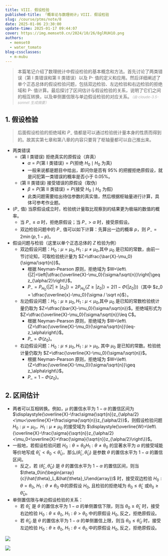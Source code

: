 ```yaml
---
title: VIII. 假设检验
published-title: 「概率论与数理统计」VIII. 假设检验
slug: /course/ptms/note/8
date: 2025-01-06 23:30:00
update-time: 2025-01-17 09:44:07
cover: https://img.memset0.cn/2024/10/26/8glRUH1O.png
authors:
  - memset0
  - water_tomato
blog-cssclasses:
  - m-mubu
---
```


> 本篇笔记介绍了数理统计中假设检验的基本概念和方法。首先讨论了两类错误（第 I 类错误和第 II 类错误）以及 P- 值的定义和应用。然后详细阐述了单个正态总体的假设检验问题，包括双边检验、左边检验和右边检验的拒绝域和 P- 值计算。最后探讨了区间估计与假设检验的关系，说明了它们之间的相互转换，以及单侧置信限与单边假设检验的对应关系。<small style="font-style: italic; opacity: 0.5">（由 claude-3.5-sonnet 生成摘要）</small>

<!-- more -->

## 1. 假设检验

> 后面假设检验的拒绝域和 $P_{-}$ 值都是可以通过检验统计量本身的性质而得到的。故其实第七章和第八章的内容只要背了枢轴量都可以自己推出来。

- 两类错误
    - <span class="m-definition">(第 I 类错误)</span> 拒绝真实的原假设（弃真）
        - $\alpha=P\{ \text{第 I 类错误} \}=P\{ \text{拒绝 }H_{0} \mid H_{0}\text{ 为真} \}$
        - 一般来说都是题目中给出，即问你是否有 $95\%$ 的把握拒绝原假设，就是问犯第一类错误的概率是否小于 $0.05\%$。
    - <span class="m-definition">(第 II 类错误)</span> 接受错误的原假设（取伪）
        - $\beta=P\{ \text{第 II 类错误} \}=P \{ \text{接受 }H_{0} \mid H_{0} \text{ 为假} \}$
        - 此类问题需要给出待估参数的真实值，然后根据枢轴量进行计算，具体可参考作业题。
- <span class="m-definition">($P_-$ 值)</span> 当原假设成立时，检验统计量取比观察到的结果更为极端的数值的概率。
    - 当 $P_{-} \leq \alpha$ 时，拒绝原假设；当 $P_{-} > \alpha$ 时，接受原假设。
    - 双边检验问题中的 $P_{-}$ 值可以如下计算：先算出一边的概率 $p$，则 $P_{-} = 2 \min \{ p,1-p \}$。
- 假设问题与检验（这里以单个正态总体的 $Z$ 检验为例）
    - 双边假设问题：$H_0:\mu=\mu_0,H_1:\mu\neq\mu_0$,其中 $\mu_0$ 是已知的常数，由前一节讨论知，可取检验统计量为 $Z=\dfrac{\bar{X}-\mu_0}{\sigma/\sqrt{n}}$。
        - 根据 Neyman-Pearson 原则，拒绝域为 $W=\left\{|Z|=\left|\dfrac{\overline{X}-\mu_0}{\sigma/\sqrt{n}}\right|\geq z_{\alpha/2}\right\}$。
        - $P_-=P_{H_0}\left\{| Z|\geq| z_0|\right\}=2P_{H_0}\left\{Z\geq| z_0|\right\}=2(1-\Phi(| z_0|))$（其中 $z_0 = \dfrac{\overline{x}-\mu_0}{\sigma / \sqrt n}$）。
    - 左边假设问题：$H_0:\mu\geq \mu_0,H_1: \mu< \mu_0$,其中 $\mu_0$ 是已知的常数检验统计量仍取为 $Z=\dfrac{\bar{X}-\mu_0}{\sigma/\sqrt{n}}$。拒绝域形式为 $Z=\dfrac{\overline{X}-\mu_0}{\sigma/\sqrt{n}}\leq C$。
        - 根据 Neyman-Pearson 原则，拒绝域为 $W=\left\{Z=\dfrac{\overline{X}-\mu_0}{\sigma/\sqrt{n}}\leq-z_\alpha\right\}$。
        - $P\_ = \Phi(z_0)$。
    - 右边假设问题：$H_0:\mu\leq\mu_0,H_1:\mu>\mu_0$, 其中 $\mu_0$ 是已知的常数。检验统计量仍取为 $Z=\dfrac{\overline{X}-\mu_0}{\sigma/\sqrt{n}}$。
        - 根据 Neyman-Pearson 原则，拒绝域为 $W=\left\{Z=\dfrac{\overline{X}-\mu_0}{\sigma/\sqrt{n}}\geq z_\alpha\right\}$。
        - $P\_ = 1-\Phi(z_0)$。

## 2. 区间估计

- 两者可以互相转换。例如，$\mu$ 的置信水平为 $1-\alpha$ 的置信区间为 $\displaystyle{\overline{X}-\frac\sigma{\sqrt{n}}z_{\alpha/2}<\mu<\overline{X}+\frac\sigma{\sqrt{n}}z_{\alpha/2}}$，则假设检验问题 $H_0:\mu=\mu_0$，$H_1:\mu\neq\mu_0$ 的接受域为 $\displaystyle{\overline{W}=\left\{\overline{X}-\frac{\sigma}{\sqrt{n}}z_{\alpha/2}<\mu_0<\overline{X}+\frac{\sigma}{\sqrt{n}}z_{\alpha/2}\right\}}$。
- 一般地，若假设检验问题 $H_0: \theta = \theta _0H_1: \theta \neq \theta _0$ 的显著水平为 $\alpha$ 的接受域能等价地写成 $\hat{\theta}_L<\theta_0<\hat{\theta}_U$，那么($\hat{\theta}_L,\hat{\theta}_U)$ 是参数 $\theta$ 的置信水平为 $1-\alpha$ 的置信区间。
    - 反之，若 ($\hat{\theta}_L,\hat{\theta}_U$) 是 $\theta$ 的置信水平为 $1-\alpha$ 的置信区间，则当 $\theta_0\in(\begin{array}{c}\hat{\theta}_L,&\hat{\theta}_U\end{array})$ 时，接受双边检验 $H_0: \theta = \theta _0$, $H_1: \theta \neq \theta _0$ 中的原假设 $H_0$, 且检验的拒绝域为 $\theta _0\leq \hat{\theta } _L$ 或$\theta_0\geq\hat{\theta}_U$。
- 单侧置信限与单边假设检验的关系：
    - 若 $\hat{\theta}_L$ 是 $\theta$ 的置信水平为 $1-\alpha$ 的单侧置信下限，则当 $\theta_0\geq\hat{\theta}_L$ 时，接受右边检验 $H_0: \theta \leq \theta _0$, $H_1: \theta > \theta _0$ 中的原假设 $H_0$, 反之，拒绝原假设。
    - 若 $\hat{\theta}_U$ 是 $\theta$ 的置信水平为 $1-\alpha$ 的单侧置信上限，则当 $\theta_0\leq\hat{\theta}_U$ 时，接受左边检验 $H_0: \theta \geq \theta _0$, $H_1: \theta < \theta _0$ 中的原假设 $H_0$, 反之，拒绝原假设。

![](https://img.memset0.cn/2025/01/13/Q2KcljXM.png)

![](https://img.memset0.cn/2025/01/13/9pFWgfcU.png)
